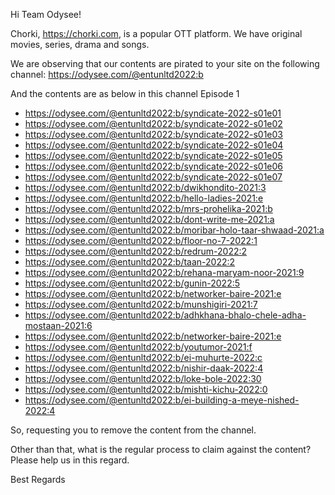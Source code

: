 Hi Team Odysee!

Chorki, https://chorki.com, is a popular OTT platform. We have original movies, series, drama and songs.

We are observing that our contents are pirated to your site on the following channel:
https://odysee.com/@entunltd2022:b

And the contents are as below in this channel
Episode 1
- https://odysee.com/@entunltd2022:b/syndicate-2022-s01e01
- https://odysee.com/@entunltd2022:b/syndicate-2022-s01e02
- https://odysee.com/@entunltd2022:b/syndicate-2022-s01e03
- https://odysee.com/@entunltd2022:b/syndicate-2022-s01e04
- https://odysee.com/@entunltd2022:b/syndicate-2022-s01e05
- https://odysee.com/@entunltd2022:b/syndicate-2022-s01e06
- https://odysee.com/@entunltd2022:b/syndicate-2022-s01e07
- https://odysee.com/@entunltd2022:b/dwikhondito-2021:3
- https://odysee.com/@entunltd2022:b/hello-ladies-2021:e
- https://odysee.com/@entunltd2022:b/mrs-prohelika-2021:b
- https://odysee.com/@entunltd2022:b/dont-write-me-2021:a
- https://odysee.com/@entunltd2022:b/moribar-holo-taar-shwaad-2021:a
- https://odysee.com/@entunltd2022:b/floor-no-7-2022:1
- https://odysee.com/@entunltd2022:b/redrum-2022:2
- https://odysee.com/@entunltd2022:b/taan-2022:2
- https://odysee.com/@entunltd2022:b/rehana-maryam-noor-2021:9
- https://odysee.com/@entunltd2022:b/gunin-2022:5
- https://odysee.com/@entunltd2022:b/networker-baire-2021:e
- https://odysee.com/@entunltd2022:b/munshigiri-2021:7
- https://odysee.com/@entunltd2022:b/adhkhana-bhalo-chele-adha-mostaan-2021:6
- https://odysee.com/@entunltd2022:b/networker-baire-2021:e
- https://odysee.com/@entunltd2022:b/youtumor-2021:f
- https://odysee.com/@entunltd2022:b/ei-muhurte-2022:c
- https://odysee.com/@entunltd2022:b/nishir-daak-2022:4
- https://odysee.com/@entunltd2022:b/loke-bole-2022:30
- https://odysee.com/@entunltd2022:b/mishti-kichu-2022:0
- https://odysee.com/@entunltd2022:b/ei-building-a-meye-nished-2022:4


So, requesting you to remove the content from the channel.

Other than that, what is the regular process to claim against the content?
Please help us in this regard.


Best Regards

